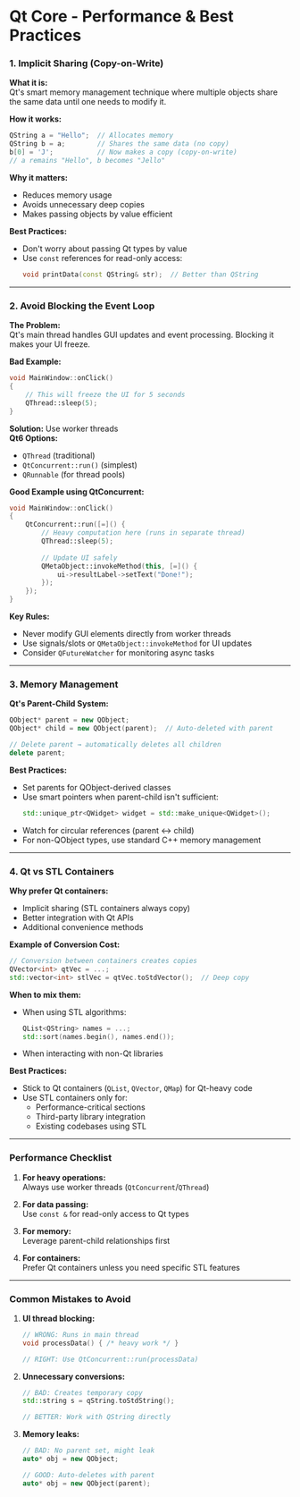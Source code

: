 # Qt Core - Performance & Best Practices

### 1. **Implicit Sharing (Copy-on-Write)**
**What it is:**  
Qt's smart memory management technique where multiple objects share the same data until one needs to modify it.

**How it works:**
```cpp
QString a = "Hello";  // Allocates memory
QString b = a;        // Shares the same data (no copy)
b[0] = 'J';           // Now makes a copy (copy-on-write)
// a remains "Hello", b becomes "Jello"
```

**Why it matters:**
- Reduces memory usage
- Avoids unnecessary deep copies
- Makes passing objects by value efficient

**Best Practices:**
- Don't worry about passing Qt types by value
- Use `const` references for read-only access:
  ```cpp
  void printData(const QString& str);  // Better than QString
  ```

---

### 2. **Avoid Blocking the Event Loop**
**The Problem:**  
Qt's main thread handles GUI updates and event processing. Blocking it makes your UI freeze.

**Bad Example:**
```cpp
void MainWindow::onClick()
{
    // This will freeze the UI for 5 seconds
    QThread::sleep(5);
}
```

**Solution:** Use worker threads  
**Qt6 Options:**
- `QThread` (traditional)
- `QtConcurrent::run()` (simplest)
- `QRunnable` (for thread pools)

**Good Example using QtConcurrent:**
```cpp
void MainWindow::onClick()
{
    QtConcurrent::run([=]() {
        // Heavy computation here (runs in separate thread)
        QThread::sleep(5);
        
        // Update UI safely
        QMetaObject::invokeMethod(this, [=]() {
            ui->resultLabel->setText("Done!");
        });
    });
}
```

**Key Rules:**
- Never modify GUI elements directly from worker threads
- Use signals/slots or `QMetaObject::invokeMethod` for UI updates
- Consider `QFutureWatcher` for monitoring async tasks

---

### 3. **Memory Management**
**Qt's Parent-Child System:**
```cpp
QObject* parent = new QObject;
QObject* child = new QObject(parent);  // Auto-deleted with parent

// Delete parent → automatically deletes all children
delete parent;
```

**Best Practices:**
- Set parents for QObject-derived classes
- Use smart pointers when parent-child isn't sufficient:
  ```cpp
  std::unique_ptr<QWidget> widget = std::make_unique<QWidget>();
  ```
- Watch for circular references (parent ↔ child)
- For non-QObject types, use standard C++ memory management

---

### 4. **Qt vs STL Containers**
**Why prefer Qt containers:**
- Implicit sharing (STL containers always copy)
- Better integration with Qt APIs
- Additional convenience methods

**Example of Conversion Cost:**
```cpp
// Conversion between containers creates copies
QVector<int> qtVec = ...;
std::vector<int> stlVec = qtVec.toStdVector();  // Deep copy
```

**When to mix them:**
- When using STL algorithms:
  ```cpp
  QList<QString> names = ...;
  std::sort(names.begin(), names.end());
  ```
- When interacting with non-Qt libraries

**Best Practices:**
- Stick to Qt containers (`QList`, `QVector`, `QMap`) for Qt-heavy code
- Use STL containers only for:
  - Performance-critical sections
  - Third-party library integration
  - Existing codebases using STL

---

### Performance Checklist
1. **For heavy operations:**  
   Always use worker threads (`QtConcurrent`/`QThread`)

2. **For data passing:**  
   Use `const &` for read-only access to Qt types

3. **For memory:**  
   Leverage parent-child relationships first

4. **For containers:**  
   Prefer Qt containers unless you need specific STL features

---

### Common Mistakes to Avoid
1. **UI thread blocking:**
   ```cpp
   // WRONG: Runs in main thread
   void processData() { /* heavy work */ }
   
   // RIGHT: Use QtConcurrent::run(processData)
   ```

2. **Unnecessary conversions:**
   ```cpp
   // BAD: Creates temporary copy
   std::string s = qString.toStdString();
   
   // BETTER: Work with QString directly
   ```

3. **Memory leaks:**
   ```cpp
   // BAD: No parent set, might leak
   auto* obj = new QObject;
   
   // GOOD: Auto-deletes with parent
   auto* obj = new QObject(parent);
   ```
